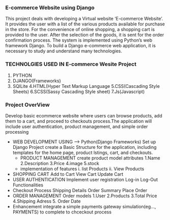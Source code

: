 ### E-commerce Website using Django

This project deals with developing a Virtual website ‘E-commerce Website’. 
It provides the user with a list of the various products available for purchase in the store. 
For the convenience of online shopping, a shopping cart is provided to the user. After the selection of the goods, it is sent for the order confirmation process. 
The system is implemented using Python’s web framework Django. To build a Django e-commerce web application, it is necessary to study and understand many technologies.
### TECHNOLGIES USED IN E-commerce Wesite Project
   1. PYTHON
   2. DJANGO(Frameworks)
   3. SQlLite
   4.HTML(Hyper Text Markup Language
   5.CSS(Cascading Style Sheets)
   6.SCSS(Sassy Cascading Style sheet)
   7.Js(Javascript)


### Project OverView
  Develop basic ecommerce website where users can browse products, add them to a cart, and proceed to checkouts process.The  application will include user authentication, product management, and simple order processing

* WEB DEVELOPMENT USING --> Python(Django Frameworks)
   Set up Django Project
   create a Basic Structure for the application, including templates for the home page, product lstings, cart, and checkouts.
  * PRODUCT MANAGEMENT
    create product model attributes
     1.Name
     2.Description
     3.Price
     4.image
     5.stock
   - implementation of features
    i. list Products
    ii. View Products
* SHOPPING CART
    Add to Cart
    View Cart
   Update Cart
* USER AUTHENTICATION
   Implement user registration
     Log-in
     Log-Out Functionalities
* Checkout Process
    Shipping Details
    Order Summary
    Place Order
 * ORDER MANAGEMENT
  Order models
       1.User
       2.Products
       3.Total Price
       4.Shipping Adress
       5. Order Date
* Enhancement
   integrate a simple payments gateway simulation(eg..., PAYMENTS) to complete to chceckout process
   
   
   
   
  
